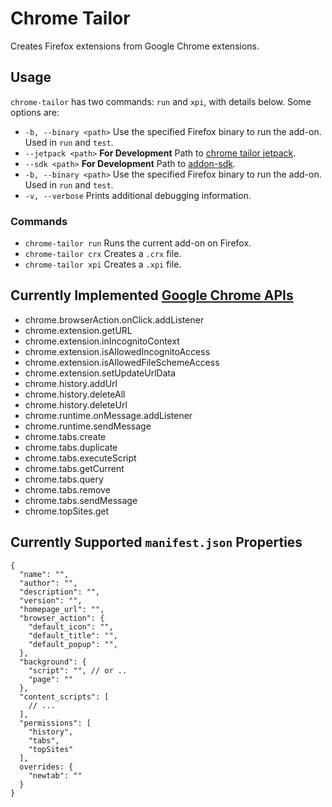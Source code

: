 # Chrome Tailor

Creates Firefox extensions from Google Chrome extensions.

## Usage

`chrome-tailor` has two commands: `run` and `xpi`, with details below. Some options are:

* `-b, --binary <path>` Use the specified Firefox binary to run the add-on. Used in `run` and `test`.
* `--jetpack <path>` **For Development** Path to [chrome tailor jetpack][chrome-tailor-jetpack].
* `--sdk <path>` **For Development** Path to [addon-sdk][addon-sdk].
* `-b, --binary <path>` Use the specified Firefox binary to run the add-on. Used in `run` and `test`.
* `-v, --verbose` Prints additional debugging information.

### Commands

* `chrome-tailor run` Runs the current add-on on Firefox.
* `chrome-tailor crx` Creates a `.crx` file.
* `chrome-tailor xpi` Creates a `.xpi` file.

## Currently Implemented [Google Chrome APIs][GCAPIs]

* chrome.browserAction.onClick.addListener
* chrome.extension.getURL
* chrome.extension.inIncognitoContext
* chrome.extension.isAllowedIncognitoAccess
* chrome.extension.isAllowedFileSchemeAccess
* chrome.extension.setUpdateUrlData
* chrome.history.addUrl
* chrome.history.deleteAll
* chrome.history.deleteUrl
* chrome.runtime.onMessage.addListener
* chrome.runtime.sendMessage
* chrome.tabs.create
* chrome.tabs.duplicate
* chrome.tabs.executeScript
* chrome.tabs.getCurrent
* chrome.tabs.query
* chrome.tabs.remove
* chrome.tabs.sendMessage
* chrome.topSites.get

## Currently Supported `manifest.json` Properties

    {
      "name": "",
      "author": "",
      "description": "",
      "version": "",
      "homepage_url": "",
      "browser_action": {
        "default_icon": "",
        "default_title": "",
        "default_popup": "",
      },
      "background": {
        "script": "", // or ..
        "page": ""
      },
      "content_scripts": [
        // ...
      ],
      "permissions": [
        "history",
        "tabs",
        "topSites"
      ],
      overrides: {
        "newtab": ""
      }
    }

[GCAPIs]:https://developer.chrome.com/extensions/api_index
[chrome-tailor-jetpack]:https://github.com/jetpack-labs/chrome-tailor-jetpack
[addon-sdk]:https://github.com/mozilla/addon-sdk
